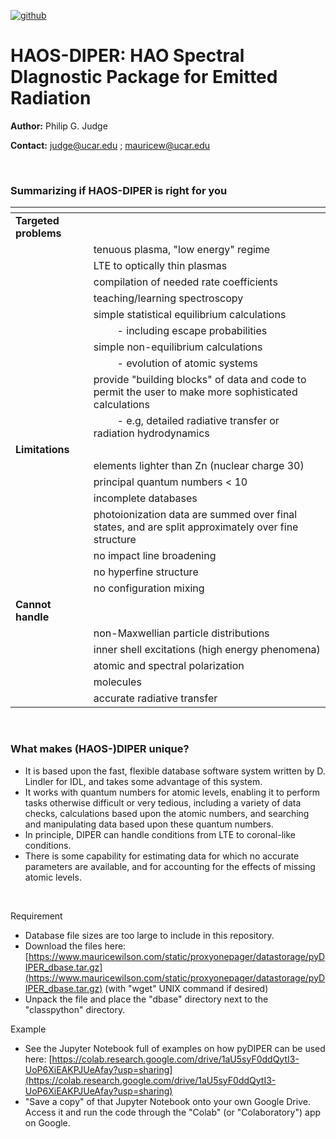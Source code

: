 [![github](https://img.shields.io/badge/NASA%20ADS-1994ESASP.373...67J-red)](https://articles.adsabs.harvard.edu/pdf/1994ESASP.373...67J)

# HAOS-DIPER: HAO Spectral DIagnostic Package for Emitted Radiation

**Author:** Philip G. Judge

**Contact:** judge@ucar.edu ; mauricew@ucar.edu

<br>

### Summarizing if HAOS-DIPER is right for you

| <span></span> | <span></span> |
| --- | --- |
| **Targeted problems** |  |
|                  | tenuous plasma, "low energy" regime  |
|                  | LTE to optically thin plasmas  |
|                  | compilation of needed rate coefficients  |
|                  | teaching/learning spectroscopy  |
|                  | simple statistical equilibrium calculations  |
|                  | $\quad\quad$- including escape probabilities  |
|                  | simple non-equilibrium calculations  |
|                  | $\quad\quad$- evolution of atomic systems  |
|                  | provide "building blocks" of data and code to permit the user to make more sophisticated calculations  |
|                  | $\quad\quad$- e.g, detailed radiative transfer or radiation hydrodynamics  |
| **Limitations**       |  |
|                  | elements lighter than Zn (nuclear charge 30)  |
|                  | principal quantum numbers < 10  |
|                  | incomplete databases  |
|                  | photoionization data are summed over final states, and are split approximately over fine structure  |
|                  | no impact line broadening  |
|                  | no hyperfine structure  |
|                  | no configuration mixing  |
| **Cannot handle**     |  |
|                  | non-Maxwellian particle distributions  |
|                  | inner shell excitations (high energy phenomena)  |
|                  | atomic and spectral polarization  |
|                  | molecules  |
|                  | accurate radiative transfer  |


<br>

### What makes (HAOS-)DIPER unique?

- It is based upon the fast, flexible database software system written by D. Lindler for IDL, and takes some advantage of this system.
- It works with quantum numbers for atomic levels, enabling it to perform tasks otherwise difficult or very tedious, including a variety of data checks, calculations
based upon the atomic numbers, and searching and manipulating data based upon these quantum numbers.
- In principle, DIPER can handle conditions from LTE to coronal-like conditions.
- There is some capability for estimating data for which no accurate parameters are
available, and for accounting for the effects of missing atomic levels.

<br>

Requirement

- Database file sizes are too large to include in this repository.  
- Download the files here: [https://www.mauricewilson.com/static/proxyonepager/datastorage/pyDIPER_dbase.tar.gz](https://www.mauricewilson.com/static/proxyonepager/datastorage/pyDIPER_dbase.tar.gz)  (with "wget" UNIX command if desired)
- Unpack the file and place the "dbase" directory next to the "classpython" directory.


Example

- See the Jupyter Notebook full of examples on how pyDIPER can be used here: [https://colab.research.google.com/drive/1aU5syF0ddQytI3-UoP6XiEAKPJUeAfay?usp=sharing](https://colab.research.google.com/drive/1aU5syF0ddQytI3-UoP6XiEAKPJUeAfay?usp=sharing) 
- "Save a copy" of that Jupyter Notebook onto your own Google Drive.  Access it and run the code through the "Colab" (or "Colaboratory") app on Google.


